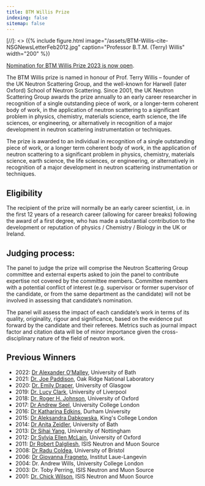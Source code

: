 ```yaml
---
title: BTM Willis Prize
indexing: false
sitemap: false
---
```


[//]: <> ({% include figure.html image="/assets/BTM-Willis-cite-NSGNewsLetterFeb2012.jpg" caption="Professor B.T.M. (Terry) Willis" width="200" %})



[Nomination for BTM Willis Prize 2023 is now open](https://ukneutron.org/general/2023/01/19/btm-willis-nom/).

The BTM Willis prize is named in honour of Prof. Terry Willis – founder of the UK Neutron Scattering Group, and the well-known for Harwell (later Oxford) School of Neutron Scattering. Since 2001, the UK Neutron Scattering Group awards the prize annually to an early career researcher in recognition of a single outstanding piece of work, or a longer-term coherent body of work, in the application of neutron scattering to a significant problem in physics, chemistry, materials science, earth science, the life sciences, or engineering, or alternatively in recognition of a major development in neutron scattering instrumentation or techniques.

The prize is awarded to an individual in recognition of a single outstanding piece of work, or a longer term coherent body of work, in the application of neutron scattering to a significant problem in physics, chemistry, materials science, earth science, the life sciences, or engineering, or alternatively in recognition of a major development in neutron scattering instrumentation or techniques.

## Eligibility

The recipient of the prize will normally be an early career scientist, i.e. in the first 12 years of a research career (allowing for career breaks) following the award of a first degree, who has made a substantial contribution to the development or reputation of physics / Chemistry / Biology in the UK or Ireland.

## Judging process:

The panel to judge the prize will comprise the Neutron Scattering Group committee and external experts asked to join the panel to contribute expertise not covered by the committee members. Committee members with a potential conflict of interest (e.g. supervisor or former supervisor of the candidate, or from the same department as the candidate) will not be involved in assessing that candidate’s nomination.

The panel will assess the impact of each candidate’s work in terms of its quality, originality, rigour and significance, based on the evidence put forward by the candidate and their referees. Metrics such as journal impact factor and citation data will be of minor importance given the cross-disciplinary nature of the field of neutron work.


## Previous Winners
- 2022: [Dr Alexander O’Malley](https://www.isis.stfc.ac.uk/Pages/WillisPrize2022.aspx), University of Bath
- 2021: [Dr. Joe Paddison](https://ukneutron.org/btm-willis-2021/), Oak Ridge National Laboratory
- 2020: [Dr. Emily Draper](https://www.isis.stfc.ac.uk/Pages/BTM-Willis-Prize-2020---Dr-Emily-Draper.aspx), University of Glasgow
- 2019: [Dr. Lucy Clark](https://www.liverpool.ac.uk/physics/news/stories/title,1142243,en.html), University of Liverpool
- 2018: [Dr. Roger H. Johnson](https://www.isis.stfc.ac.uk/Pages/BTM-Willis-Prize-2018---Dr-Roger-Johnson.aspx), University of Oxford
- 2017: [Dr Andrew Seel](https://www.isis.stfc.ac.uk/Pages/Prestigious-neutron-prize-awarded-to-Dr-Andrew-Seel.aspx), University College London
- 2016: [Dr Katharina Edkins](https://www.isis.stfc.ac.uk/Pages/Exploration-into-water-and-drugs-scoops-prestigious-neutron-scattering-prize.aspx), Durham University
- 2015: [Dr Aleksandra Dabkowska](https://www.fkem1.lu.se/show-news/article/dr-aleksandra-dabkowska-gets-a-prestigious-prize/), King's College London
- 2014: [Dr Anita Zeidler](https://www.bath.ac.uk/announcements/researcher-wins-top-neutron-scattering-prize/), University of Bath
- 2013: [Dr Sihai Yang](https://www.isis.stfc.ac.uk/Pages/Dr-Sihai-Yang-wins-BTM-Willis-Prize-2013.aspx), University of Nottingham
- 2012: [Dr Sylvia Ellen McLain](https://www.isis.stfc.ac.uk/Pages/Oxford-researcher-scoops-top-neutron-prize-for-ISIS-research.aspx), University of Oxford
- 2011: [Dr Robert Dalgliesh](https://www.isis.stfc.ac.uk/Pages/ISIS-scientist-wins-neutron-prize-for-novel-nanoscience-technique.aspx), ISIS Neutron and Muon Source
- 2008: [Dr Radu Coldea](http://www.bris.ac.uk/news/2008/212017945284.html), University of Bristol
- 2006: [Dr Giovanna Fragneto](https://www.ill.eu/fileadmin/user_upload/ILL/3_Users/Scientific_groups/Large_Scale_Structures/People/Giovanna_FRAGNETO/Newsletter_UKNS_2006.pdf), Institut Laue-Langevin
- 2004:	Dr. Andrew Wills, University College London
- 2003:	Dr. Toby Perring, ISIS Neutron and Muon Source
- 2001:	[Dr. Chick Wilson](https://crystallography.org.uk/old-bca-website/cnews/2002/p80.htm#will), ISIS Neutron and Muon Source

